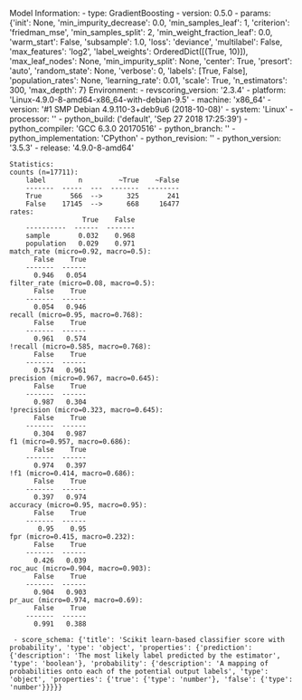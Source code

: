 Model Information:
	 - type: GradientBoosting
	 - version: 0.5.0
	 - params: {'init': None, 'min_impurity_decrease': 0.0, 'min_samples_leaf': 1, 'criterion': 'friedman_mse', 'min_samples_split': 2, 'min_weight_fraction_leaf': 0.0, 'warm_start': False, 'subsample': 1.0, 'loss': 'deviance', 'multilabel': False, 'max_features': 'log2', 'label_weights': OrderedDict([(True, 10)]), 'max_leaf_nodes': None, 'min_impurity_split': None, 'center': True, 'presort': 'auto', 'random_state': None, 'verbose': 0, 'labels': [True, False], 'population_rates': None, 'learning_rate': 0.01, 'scale': True, 'n_estimators': 300, 'max_depth': 7}
	Environment:
	 - revscoring_version: '2.3.4'
	 - platform: 'Linux-4.9.0-8-amd64-x86_64-with-debian-9.5'
	 - machine: 'x86_64'
	 - version: '#1 SMP Debian 4.9.110-3+deb9u6 (2018-10-08)'
	 - system: 'Linux'
	 - processor: ''
	 - python_build: ('default', 'Sep 27 2018 17:25:39')
	 - python_compiler: 'GCC 6.3.0 20170516'
	 - python_branch: ''
	 - python_implementation: 'CPython'
	 - python_revision: ''
	 - python_version: '3.5.3'
	 - release: '4.9.0-8-amd64'
	
	Statistics:
	counts (n=17711):
		label        n         ~True    ~False
		-------  -----  ---  -------  --------
		True       566  -->      325       241
		False    17145  -->      668     16477
	rates:
		              True    False
		----------  ------  -------
		sample       0.032    0.968
		population   0.029    0.971
	match_rate (micro=0.92, macro=0.5):
		  False    True
		-------  ------
		  0.946   0.054
	filter_rate (micro=0.08, macro=0.5):
		  False    True
		-------  ------
		  0.054   0.946
	recall (micro=0.95, macro=0.768):
		  False    True
		-------  ------
		  0.961   0.574
	!recall (micro=0.585, macro=0.768):
		  False    True
		-------  ------
		  0.574   0.961
	precision (micro=0.967, macro=0.645):
		  False    True
		-------  ------
		  0.987   0.304
	!precision (micro=0.323, macro=0.645):
		  False    True
		-------  ------
		  0.304   0.987
	f1 (micro=0.957, macro=0.686):
		  False    True
		-------  ------
		  0.974   0.397
	!f1 (micro=0.414, macro=0.686):
		  False    True
		-------  ------
		  0.397   0.974
	accuracy (micro=0.95, macro=0.95):
		  False    True
		-------  ------
		   0.95    0.95
	fpr (micro=0.415, macro=0.232):
		  False    True
		-------  ------
		  0.426   0.039
	roc_auc (micro=0.904, macro=0.903):
		  False    True
		-------  ------
		  0.904   0.903
	pr_auc (micro=0.974, macro=0.69):
		  False    True
		-------  ------
		  0.991   0.388
	
	 - score_schema: {'title': 'Scikit learn-based classifier score with probability', 'type': 'object', 'properties': {'prediction': {'description': 'The most likely label predicted by the estimator', 'type': 'boolean'}, 'probability': {'description': 'A mapping of probabilities onto each of the potential output labels', 'type': 'object', 'properties': {'true': {'type': 'number'}, 'false': {'type': 'number'}}}}}

